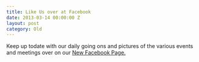 ```yaml
---
title: Like Us over at Facebook
date: 2013-03-14 00:00:00 Z
layout: post
category: Old
---
```


<p>Keep up todate with our daily going ons and pictures of the various events and meetings over on our <a href="https://www.facebook.com/pages/Cowtown-Yeast-WRanglers/100822796771293?ref=hl">New Facebook Page.</a></p>
